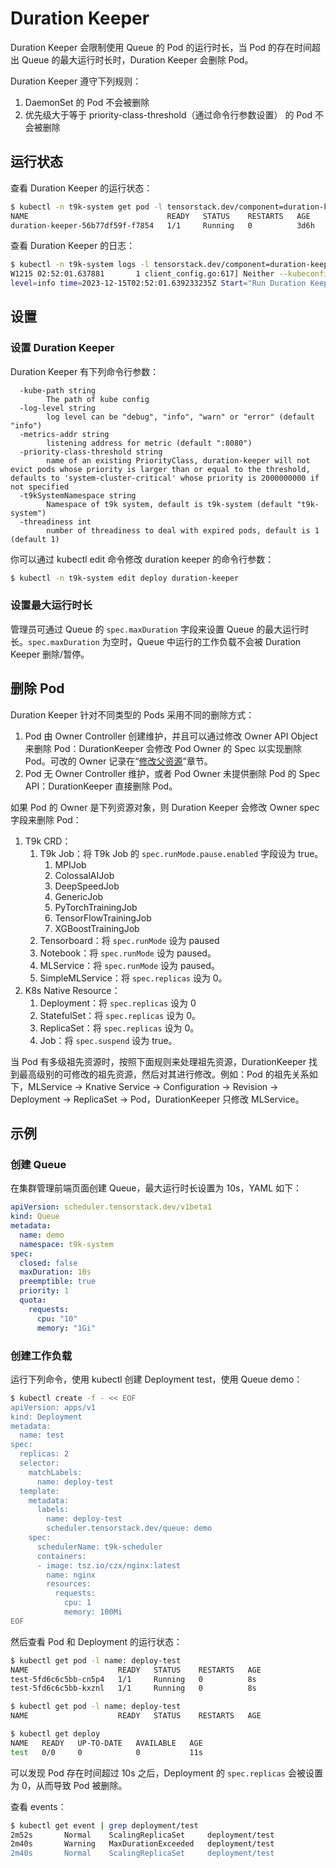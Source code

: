 # Duration Keeper

Duration Keeper 会限制使用 Queue 的 Pod 的运行时长，当 Pod 的存在时间超出 Queue 的最大运行时长时，Duration Keeper 会删除 Pod。

Duration Keeper 遵守下列规则：

1. DaemonSet 的 Pod 不会被删除
1. 优先级大于等于 priority-class-threshold（通过命令行参数设置） 的 Pod 不会被删除

## 运行状态

查看 Duration Keeper 的运行状态：

```bash
$ kubectl -n t9k-system get pod -l tensorstack.dev/component=duration-keeper
NAME                               READY   STATUS    RESTARTS   AGE
duration-keeper-56b77df59f-f7854   1/1     Running   0          3d6h
```

查看 Duration Keeper 的日志：

```bash
$ kubectl -n t9k-system logs -l tensorstack.dev/component=duration-keeper
W1215 02:52:01.637881       1 client_config.go:617] Neither --kubeconfig nor --master was specified.  Using the inClusterConfig.  This might not work.
level=info time=2023-12-15T02:52:01.639233235Z Start="Run Duration Keeper"
```

## 设置

### 设置 Duration Keeper

Duration Keeper 有下列命令行参数：

```
  -kube-path string
    	The path of kube config
  -log-level string
    	log level can be "debug", "info", "warn" or "error" (default "info")
  -metrics-addr string
    	listening address for metric (default ":8080")
  -priority-class-threshold string
    	name of an existing PriorityClass, duration-keeper will not evict pods whose priority is larger than or equal to the threshold, defaults to 'system-cluster-critical' whose priority is 2000000000 if not specified
  -t9kSystemNamespace string
    	Namespace of t9k system, default is t9k-system (default "t9k-system")
  -threadiness int
    	number of threadiness to deal with expired pods, default is 1 (default 1)
```

你可以通过 kubectl edit 命令修改 duration keeper 的命令行参数：

```bash
$ kubectl -n t9k-system edit deploy duration-keeper
```

### 设置最大运行时长

管理员可通过 Queue 的 `spec.maxDuration` 字段来设置 Queue 的最大运行时长。`spec.maxDuration` 为空时，Queue 中运行的工作负载不会被 Duration Keeper 删除/暂停。

## 删除 Pod

Duration Keeper 针对不同类型的 Pods 采用不同的删除方式：

1. Pod 由 Owner Controller 创建维护，并且可以通过修改 Owner API Object 来删除 Pod：DurationKeeper 会修改 Pod Owner 的 Spec 以实现删除 Pod。可改的 Owner 记录在“[修改父资源]()”章节。
1. Pod 无 Owner Controller 维护，或者 Pod Owner 未提供删除 Pod 的 Spec API：DurationKeeper 直接删除 Pod。

如果 Pod 的 Owner 是下列资源对象，则 Duration Keeper 会修改 Owner spec 字段来删除 Pod：

1. T9k CRD：
    1. T9k Job：将 T9k Job 的 `spec.runMode.pause.enabled` 字段设为 true。
        1. MPIJob
        1. ColossalAIJob
        1. DeepSpeedJob
        1. GenericJob
        1. PyTorchTrainingJob
        1. TensorFlowTrainingJob
        1. XGBoostTrainingJob
    1. Tensorboard：将 `spec.runMode` 设为 paused
    1. Notebook：将 `spec.runMode` 设为 paused。
    1. MLService：将 `spec.runMode` 设为 paused。
    1. SimpleMLService：将 `spec.replicas` 设为 0。
1. K8s Native Resource：
    1. Deployment：将 `spec.replicas` 设为 0
    1. StatefulSet：将 `spec.replicas` 设为 0。
    1. ReplicaSet：将 `spec.replicas` 设为 0。
    1. Job：将 `spec.suspend` 设为 true。

当 Pod 有多级祖先资源时，按照下面规则来处理祖先资源，DurationKeeper 找到最高级别的可修改的祖先资源，然后对其进行修改。例如：Pod 的祖先关系如下，MLService -> Knative Service -> Configuration -> Revision -> Deployment -> ReplicaSet -> Pod，DurationKeeper 只修改 MLService。

## 示例

### 创建 Queue

在集群管理前端页面创建 Queue，最大运行时长设置为 10s，YAML 如下：

```yaml
apiVersion: scheduler.tensorstack.dev/v1beta1
kind: Queue
metadata:
  name: demo
  namespace: t9k-system
spec:
  closed: false
  maxDuration: 10s
  preemptible: true
  priority: 1
  quota:
    requests:
      cpu: "10"
      memory: "1Gi"
```

### 创建工作负载

运行下列命令，使用 kubectl 创建 Deployment test，使用 Queue demo：

```bash
$ kubectl create -f - << EOF
apiVersion: apps/v1
kind: Deployment
metadata:
  name: test
spec:
  replicas: 2
  selector:
    matchLabels:
      name: deploy-test
  template:
    metadata:
      labels:
        name: deploy-test
        scheduler.tensorstack.dev/queue: demo
    spec:
      schedulerName: t9k-scheduler
      containers:
      - image: tsz.io/czx/nginx:latest
        name: nginx
        resources:
          requests:
            cpu: 1
            memory: 100Mi
EOF
```

然后查看 Pod 和 Deployment 的运行状态：

```bash
$ kubectl get pod -l name: deploy-test
NAME                    READY   STATUS    RESTARTS   AGE
test-5fd6c6c5bb-cn5p4   1/1     Running   0          8s
test-5fd6c6c5bb-kxznl   1/1     Running   0          8s

$ kubectl get pod -l name: deploy-test
NAME                    READY   STATUS    RESTARTS   AGE

$ kubectl get deploy
NAME   READY   UP-TO-DATE   AVAILABLE   AGE
test   0/0     0            0           11s
```

可以发现 Pod 存在时间超过 10s 之后，Deployment 的 `spec.replicas` 会被设置为 0，从而导致 Pod 被删除。

查看 events：

```bash
$ kubectl get event | grep deployment/test
2m52s       Normal    ScalingReplicaSet     deployment/test              Scaled up replica set test-5fd6c6c5bb to 2
2m40s       Warning   MaxDurationExceeded   deployment/test              Set spec.replicas to 0 because its pod's lifetime exceeded maxDuraion defined in Queue
2m40s       Normal    ScalingReplicaSet     deployment/test              Scaled down replica set test-5fd6c6c5bb to 0
```
